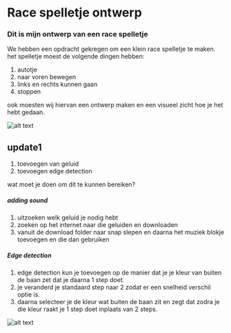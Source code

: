 # Race spelletje ontwerp
### Dit is mijn ontwerp van een race spelletje

We hebben een opdracht gekregen om een klein race spelletje te maken.
het spelletje moest de volgende dingen hebben:
1. autotje
2. naar voren bewegen
3. links en rechts kunnen gaan
4. stoppen

ook moesten wij hiervan een ontwerp maken en een visueel zicht hoe je het hebt gedaan.

![alt text](https://i.imgur.com/nGik7vf.png "visueel plaatje 1")

## update1

1. toevoegen van geluid
2. toevoegen edge detection

wat moet je doen om dit te kunnen bereiken?

##### adding sound
1. uitzoeken welk geluid je nodig hebt
2. zoeken op het internet naar die geluiden en downloaden
3. vanuit de download folder naar snap slepen en daarna het muziek blokje toevoegen en die dan gebruiken

##### Edge detection
1. edge detection kun je toevoegen op de manier dat je je kleur van buiten de baan zet dat je daarna 1 step doet.
2. je veranderd je standaard step naar 2 zodat er een snelheid verschil optie is.
3. daarna selecteer je de kleur wat buiten de baan zit en zegt dat zodra je die kleur raakt je 1 step doet inplaats van 2 steps.

![alt text](https://i.imgur.com/MZfp1Iy.png "visueel plaatje 1")
